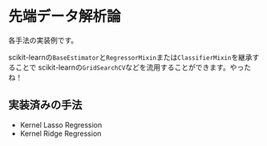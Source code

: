# 先端データ解析論

各手法の実装例です。

scikit-learnの`BaseEstimator`と`RegressorMixin`または`ClassifierMixin`を継承することで
scikit-learnの`GridSearchCV`などを流用することができます。やったね！

## 実装済みの手法

- Kernel Lasso Regression
- Kernel Ridge Regression
